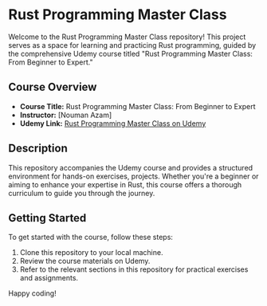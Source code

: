 # Rust Programming Master Class

Welcome to the Rust Programming Master Class repository! This project serves as a space for learning and practicing Rust programming, guided by the comprehensive Udemy course titled "Rust Programming Master Class: From Beginner to Expert."

## Course Overview
- **Course Title:** Rust Programming Master Class: From Beginner to Expert
- **Instructor:** [Nouman Azam]
- **Udemy Link:** [Rust Programming Master Class on Udemy](https://www.udemy.com/course/rust-programming-master-class-from-beginner-to-expert/)

## Description
This repository accompanies the Udemy course and provides a structured environment for hands-on exercises, projects. Whether you're a beginner or aiming to enhance your expertise in Rust, this course offers a thorough curriculum to guide you through the journey.

## Getting Started
To get started with the course, follow these steps:

1. Clone this repository to your local machine.
2. Review the course materials on Udemy.
3. Refer to the relevant sections in this repository for practical exercises and assignments.

Happy coding!
